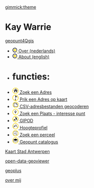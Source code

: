 [gimmick:theme](cyborg)


# Kay Warrie

[geopunt4Qgis]()

  * <a href="index.html#!README_NL.md" ><img src="images/geopuntSmal.png" /> Over (nederlands)</a>  
  * <a href="index.html#!README.md" ><img src="images/geopuntSmal.png" /> About (english)</a>
  * # functies:
  * <a href="index.html#!geopuntAddress.md" ><img src="images/geopuntAddressSmall.png" /> Zoek een Adres</a> 
  * <a href="index.html#!geopuntReverse.md" ><img src="images/geopuntReverseSmall.png" /> Prik een Adres op kaart</a>
  * <a href="index.html#!geopuntBatchgeocode.md" ><img src="images/geopuntBatchgeocodeSmall.png" /> CSV-adresbestanden geocoderen</a>
  * <a href="index.html#!geopuntPoi.md" ><img src="images/geopuntPoiSmall.png" /> Zoek een Plaats - interesse punt</a>
  * <a href="index.html#!geopuntGIPOD.md" ><img src="images/geopuntGIPODsmall.png" /> GIPOD</a>
  * <a href="index.html#!geopuntElevation.md" ><img src="images/geopuntElevationSmall.png" /> Hoogteprofiel</a>
  * <a href="index.html#!geopuntParcel.md" ><img src="images/geopuntParcelSmall.png" /> Zoek een perceel</a>
  * <a href="index.html#!geopuntDatacatalog.md" ><img src="images/geopuntDataCatalogusSmall.png" /> Geopunt catalogus</a>
 

[Kaart Stad Antwerpen](stadsplan/index.html)

[open-data-geoviewer](http://opendata.antwerpen.be/apps/open-data-geoviewer)

[geoplus](geoplus/index.html)

[over mij](aboutMe.md)
